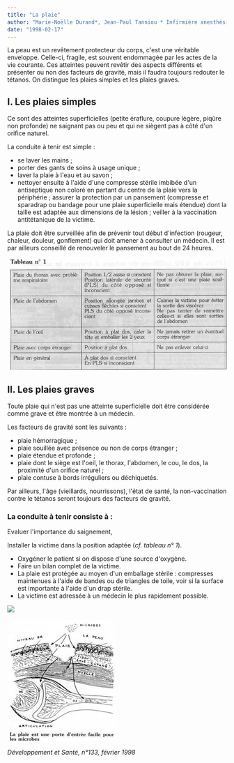 ```yaml
---
title: "La plaie"
author: "Marie-Noëlle Durand*, Jean-Paul Tanniou * Infirmière anesthésiste, SAMU, Hôpital Avicenne, Bobigny."
date: "1998-02-17"
---
```


<div class="teaser"><p>La peau est un revêtement protecteur du corps, c'est une véritable enveloppe. Celle-ci, fragile, est souvent endommagée par les actes de la vie courante. Ces atteintes peuvent revêtir des aspects différents et présenter ou non des facteurs de gravité, mais il faudra toujours redouter le tétanos. On distingue les plaies simples et les plaies graves.</p></div>

## I. Les plaies simples

Ce sont des atteintes superficielles (petite éraflure, coupure légère, piqûre non profonde) ne saignant pas ou peu et qui ne siègent pas à côté d'un orifice naturel.

La conduite à tenir est simple :

*   se laver les mains ;
*   porter des gants de soins à usage unique ;
*   laver la plaie à l'eau et au savon ;
*   nettoyer ensuite à l'aide d'une compresse stérile imbibée d'un antiseptique non coloré en partant du centre de la plaie vers la périphérie ; assurer la protection par un pansement (compresse et sparadrap ou bandage pour une plaie superficielle mais étendue) dont la taille est adaptée aux dimensions de la lésion ; veiller à la vaccination antitétanique de la victime.

La plaie doit être surveillée afin de prévenir tout début d'infection (rougeur, chaleur, douleur, gonflement) qui doit amener à consulter un médecin. Il est par ailleurs conseillé de renouveler le pansement au bout de 24 heures.


![](i771-1.jpg)


## II. Les plaies graves

Toute plaie qui n'est pas une atteinte superficielle doit être considérée comme grave et être montrée à un médecin.

Les facteurs de gravité sont les suivants :

*   plaie hémorragique ;
*   plaie souillée avec présence ou non de corps étranger ;
*   plaie étendue et profonde ;
*   plaie dont le siège est l'oeil, le thorax, l'abdomen, le cou, le dos, la proximité d'un orifice naturel ;
*   plaie contuse à bords irréguliers ou déchiquetés.

Par ailleurs, l'âge (vieillards, nourrissons), l'état de santé, la non-vaccination contre le tétanos seront toujours des facteurs de gravité.

### La conduite à tenir consiste à :

Evaluer l'importance du saignement,

Installer la victime dans la position adaptée (_cf. tableau n° 1_).

*   Oxygéner le patient si on dispose d'une source d'oxygène.  
*   Faire un bilan complet de la victime.  
*   La plaie est protégée au moyen d'un emballage stérile : compresses maintenues à l'aide de bandes ou de triangles de toile, voir si la surface est importante à l'aide d'un drap stérile.  
*   La victime est adressée à un médecin le plus rapidement possible.


![](i771-2.jpg)



![](image004-plaie-n133.jpg)


_Développement et Santé, n°133, février 1998_